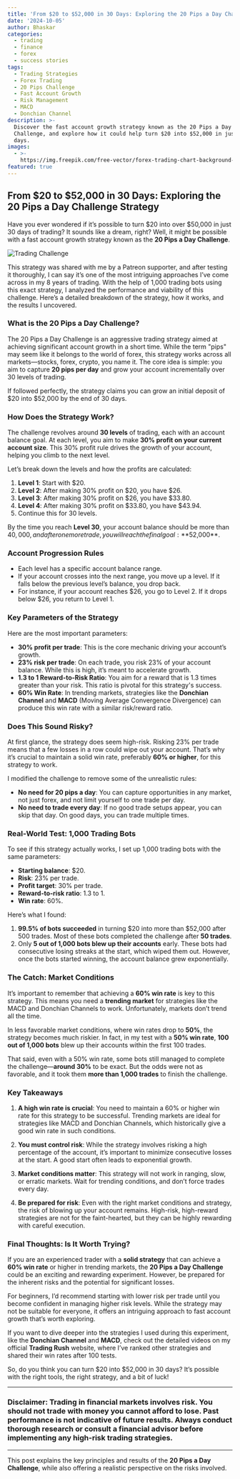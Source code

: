 ```yaml
---
title: 'From $20 to $52,000 in 30 Days: Exploring the 20 Pips a Day Challenge Strategy'
date: '2024-10-05'
author: Bhaskar
categories:
  - trading
  - finance
  - forex
  - success stories
tags:
  - Trading Strategies
  - Forex Trading
  - 20 Pips Challenge
  - Fast Account Growth
  - Risk Management
  - MACD
  - Donchian Channel
description: >-
  Discover the fast account growth strategy known as the 20 Pips a Day
  Challenge, and explore how it could help turn $20 into $52,000 in just 30
  days.
images:
  - >-
    https://img.freepik.com/free-vector/forex-trading-chart-background-exchange-digital-money-fund_1017-44910.jpg
featured: true
---
```


## **From $20 to $52,000 in 30 Days: Exploring the 20 Pips a Day Challenge Strategy**

Have you ever wondered if it’s possible to turn $20 into over $50,000 in just 30 days of trading? It sounds like a dream, right? Well, it might be possible with a fast account growth strategy known as the **20 Pips a Day Challenge**.

![Trading Challenge](https://img.freepik.com/free-vector/forex-trading-chart-background-exchange-digital-money-fund_1017-44910.jpg)

This strategy was shared with me by a Patreon supporter, and after testing it thoroughly, I can say it’s one of the most intriguing approaches I’ve come across in my 8 years of trading. With the help of 1,000 trading bots using this exact strategy, I analyzed the performance and viability of this challenge. Here’s a detailed breakdown of the strategy, how it works, and the results I uncovered.

### **What is the 20 Pips a Day Challenge?**

The 20 Pips a Day Challenge is an aggressive trading strategy aimed at achieving significant account growth in a short time. While the term "pips" may seem like it belongs to the world of forex, this strategy works across all markets—stocks, forex, crypto, you name it. The core idea is simple: you aim to capture **20 pips per day** and grow your account incrementally over 30 levels of trading.

If followed perfectly, the strategy claims you can grow an initial deposit of $20 into $52,000 by the end of 30 days.

### **How Does the Strategy Work?**

The challenge revolves around **30 levels** of trading, each with an account balance goal. At each level, you aim to make **30% profit on your current account size**. This 30% profit rule drives the growth of your account, helping you climb to the next level.

Let’s break down the levels and how the profits are calculated:

1. **Level 1**: Start with $20.
2. **Level 2**: After making 30% profit on $20, you have $26.
3. **Level 3**: After making 30% profit on $26, you have $33.80.
4. **Level 4**: After making 30% profit on $33.80, you have $43.94.
5. Continue this for 30 levels.

By the time you reach **Level 30**, your account balance should be more than $40,000, and after one more trade, you will reach the final goal: **$52,000**.

### **Account Progression Rules**

- Each level has a specific account balance range.
- If your account crosses into the next range, you move up a level. If it falls below the previous level’s balance, you drop back.
- For instance, if your account reaches $26, you go to Level 2. If it drops below $26, you return to Level 1.

### **Key Parameters of the Strategy**

Here are the most important parameters:

- **30% profit per trade**: This is the core mechanic driving your account’s growth.
- **23% risk per trade**: On each trade, you risk 23% of your account balance. While this is high, it’s meant to accelerate growth.
- **1.3 to 1 Reward-to-Risk Ratio**: You aim for a reward that is 1.3 times greater than your risk. This ratio is pivotal for this strategy's success.
- **60% Win Rate**: In trending markets, strategies like the **Donchian Channel** and **MACD** (Moving Average Convergence Divergence) can produce this win rate with a similar risk/reward ratio.

### **Does This Sound Risky?**

At first glance, the strategy does seem high-risk. Risking 23% per trade means that a few losses in a row could wipe out your account. That’s why it’s crucial to maintain a solid win rate, preferably **60% or higher**, for this strategy to work.

I modified the challenge to remove some of the unrealistic rules:

- **No need for 20 pips a day**: You can capture opportunities in any market, not just forex, and not limit yourself to one trade per day.
- **No need to trade every day**: If no good trade setups appear, you can skip that day. On good days, you can trade multiple times.

### **Real-World Test: 1,000 Trading Bots**

To see if this strategy actually works, I set up 1,000 trading bots with the same parameters:

- **Starting balance**: $20.
- **Risk**: 23% per trade.
- **Profit target**: 30% per trade.
- **Reward-to-risk ratio**: 1.3 to 1.
- **Win rate**: 60%.

Here’s what I found:

1. **99.5% of bots succeeded** in turning $20 into more than $52,000 after 500 trades. Most of these bots completed the challenge after **50 trades**.
2. Only **5 out of 1,000 bots blew up their accounts** early. These bots had consecutive losing streaks at the start, which wiped them out. However, once the bots started winning, the account balance grew exponentially.

### **The Catch: Market Conditions**

It’s important to remember that achieving a **60% win rate** is key to this strategy. This means you need a **trending market** for strategies like the MACD and Donchian Channels to work. Unfortunately, markets don’t trend all the time. 

In less favorable market conditions, where win rates drop to **50%**, the strategy becomes much riskier. In fact, in my test with a **50% win rate**, **100 out of 1,000 bots** blew up their accounts within the first 100 trades. 

That said, even with a 50% win rate, some bots still managed to complete the challenge—**around 30%** to be exact. But the odds were not as favorable, and it took them **more than 1,000 trades** to finish the challenge.

### **Key Takeaways**

1. **A high win rate is crucial**: You need to maintain a 60% or higher win rate for this strategy to be successful. Trending markets are ideal for strategies like MACD and Donchian Channels, which historically give a good win rate in such conditions.
   
2. **You must control risk**: While the strategy involves risking a high percentage of the account, it’s important to minimize consecutive losses at the start. A good start often leads to exponential growth.

3. **Market conditions matter**: This strategy will not work in ranging, slow, or erratic markets. Wait for trending conditions, and don’t force trades every day.

4. **Be prepared for risk**: Even with the right market conditions and strategy, the risk of blowing up your account remains. High-risk, high-reward strategies are not for the faint-hearted, but they can be highly rewarding with careful execution.

### **Final Thoughts: Is It Worth Trying?**

If you are an experienced trader with a **solid strategy** that can achieve a **60% win rate** or higher in trending markets, the **20 Pips a Day Challenge** could be an exciting and rewarding experiment. However, be prepared for the inherent risks and the potential for significant losses.

For beginners, I’d recommend starting with lower risk per trade until you become confident in managing higher risk levels. While the strategy may not be suitable for everyone, it offers an intriguing approach to fast account growth that’s worth exploring.

If you want to dive deeper into the strategies I used during this experiment, like the **Donchian Channel** and **MACD**, check out the detailed videos on my official **Trading Rush** website, where I’ve ranked other strategies and shared their win rates after 100 tests.

So, do you think you can turn $20 into $52,000 in 30 days? It’s possible with the right tools, the right strategy, and a bit of luck!

---

### **Disclaimer**: Trading in financial markets involves risk. You should not trade with money you cannot afford to lose. Past performance is not indicative of future results. Always conduct thorough research or consult a financial advisor before implementing any high-risk trading strategies.

---

This post explains the key principles and results of the **20 Pips a Day Challenge**, while also offering a realistic perspective on the risks involved.
